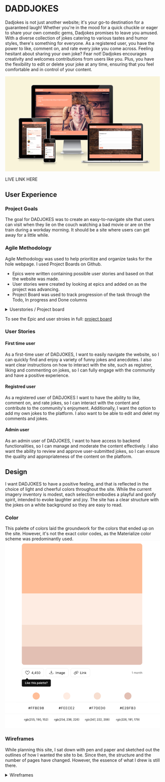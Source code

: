 # DADDJOKES

Dadjokes is not just another website; it's your go-to destination for a guaranteed laugh! Whether you're in the mood for a quick chuckle or eager to share your own comedic gems, Dadjokes promises to leave you amused. With a diverse collection of jokes catering to various tastes and humor styles, there's something for everyone.
As a registered user, you have the power to like, comment on, and rate every joke you come across. Feeling hesitant about sharing your own joke? Fear not! Dadjokes encourages creativity and welcomes contributions from users like you. Plus, you have the flexibility to edit or delete your joke at any time, ensuring that you feel comfortable and in control of your content.

![Am I Responsive](documentation/readme_img/amiresponsive.png)

LIVE LINK HERE

## User Experience

### Project Goals

The goal for DADJOKES was to create an easy-to-navigate site that users can visit when they lie on the couch watching a bad movie or are on the train during a workday morning. It should be a site where users can get away for a little while.

### Agile Methodology

Agile Methodology was used to help prioritize and organize tasks for the hole webpage. I used Project Boards on Github.

* Epics were written containing possible user stories and based on that the website was made.
* User stories were created by looking at epics and added on as the project was advancing.
* Project Board was used to track progression of the task through the Todo, In progress and Done columns

<details>
<summary> Userstories / Project board
</summary>

![userstories.png](documentation/readme_img/userstories.png)
![projectboard.png](documentation/readme_img/projectboard.png)
![issues.png](documentation/readme_img/issues.png)
</details>


To see the Epic and user stroies in full: [project board](https://github.com/users/LindaAPersson/projects/6)

### User Stories

#### First time user

As a first-time user of DADJOKES, I want to easily navigate the website,
so I can quickly find and enjoy a variety of funny jokes and anecdotes.
I also want clear instructions on how to interact with the site,
such as registrer, liking and commenting on jokes,
so I can fully engage with the community and have a positive experience.

#### Registred user

As a registered user of DADJOKES I want to have the ability to like, comment on, and rate jokes, so I can interact with the content and contribute to the community's enjoyment.
Additionally, I want the option to add my own jokes to the platform. I also want to be able to edit and delet my comments and jokes. 

#### Admin user

As an admin user of DADJOKES, I want to have access to backend functionalities,
so I can manage and moderate the content effectively.
I also want the ability to review and approve user-submitted jokes,
so I can ensure the quality and appropriateness of the content on the platform.

## Design

I want DADJOKES to have a positive feeling, and that is reflected in the choice of light and cheerful colors throughout the site. While the current imagery inventory is modest, each selection embodies a playful and goofy spirit, intended to evoke laughter and joy. The site has a clear structure with the jokes on a white background so they are easy to read.

### Color

This palette of colors laid the groundwork for the colors that ended up on the site. However, it's not the exact color codes, as the Materialize color scheme was predominantly used.
![Desktop/Laptop](documentation/readme_img/colors.png)

### Wireframes

While planning this site, I sat down with pen and paper and sketched out the outlines of how I wanted the site to be. Since then, the structure and the number of pages have changed. However, the essence of what I drew is still there.

<details>
<summary> Wireframes
</summary>

![Wireframes1](documentation/readme_img/wireframe1.png)
![Wireframes2](documentation/readme_img/wireframe2.png)
</details>

